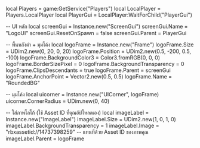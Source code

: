 local Players = game:GetService("Players")
local LocalPlayer = Players.LocalPlayer
local PlayerGui = LocalPlayer:WaitForChild("PlayerGui")

-- UI หลัก
local screenGui = Instance.new("ScreenGui")
screenGui.Name = "LogoUI"
screenGui.ResetOnSpawn = false
screenGui.Parent = PlayerGui

-- พื้นหลังดำ + มุมโค้ง
local logoFrame = Instance.new("Frame")
logoFrame.Size = UDim2.new(0, 20, 0, 20)
logoFrame.Position = UDim2.new(0.5, -200, 0.5, -100)
logoFrame.BackgroundColor3 = Color3.fromRGB(0, 0, 0)
logoFrame.BorderSizePixel = 0
logoFrame.BackgroundTransparency = 0
logoFrame.ClipsDescendants = true
logoFrame.Parent = screenGui
logoFrame.AnchorPoint = Vector2.new(0.5, 0.5)
logoFrame.Name = "RoundedBG"

-- มุมโค้ง
local uicorner = Instance.new("UICorner", logoFrame)
uicorner.CornerRadius = UDim.new(0, 40)

-- ใส่ภาพโลโก้ (ใช้ Asset ID ที่คุณอัปโหลดเอง)
local imageLabel = Instance.new("ImageLabel")
imageLabel.Size = UDim2.new(1, 0, 1, 0)
imageLabel.BackgroundTransparency = 1
imageLabel.Image = "rbxassetid://14737398259" -- แทนที่ด้วย Asset ID ของภาพคุณ
imageLabel.Parent = logoFrame
